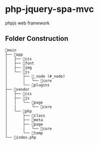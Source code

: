 # php-jquery-spa-mvc
phpjs web framework
## Folder Construction
```
📂main
├── 📂app
│   ├── 📂css
│   ├── 📂font
│   ├── 📂img
│   └── 📂js
│       ├── 📂_node (#_node)
│       │   └── 📂core
│       └── 📂plugins
├── 📂vendor
│   ├── 📂css
│   ├── 📂js
│   │   └── 📂page
│   |       └── 📂core
│   └── 📂php
│       ├── 📂class
│       ├── 📂meta
│       ├── 📂page
│       |   └── 📂core
│       └── 📂temp 
└── 📄index.php
```
